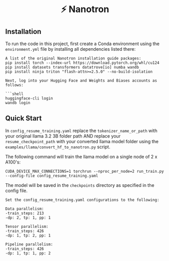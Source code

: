 <h1 align="center">⚡️ Nanotron</h1>

## Installation

To run the code in this project, first create a Conda environment using the `environment.yml` file by installing all dependencies listed there:

```
A list of the original Nanotron installation guide packages:
pip install torch --index-url https://download.pytorch.org/whl/cu124
pip install datasets transformers datatrove[io] numba wandb
pip install ninja triton "flash-attn>=2.5.0" --no-build-isolation
```

```
Next, log into your Hugging Face and Weights and Biases accounts as follows:

```shell
huggingface-cli login
wandb login
```



## Quick Start
In `config_resume_training.yaml` replace the `tokenizer_name_or_path` with your original llama 3.2 3B folder path AND replace your `resume_checkpoint_path` with your converted llama model folder using the `examples/llama/convert_hf_to_nanotron.py` script.

The following command will train the llama model on a single node of 2 x A100's:

```shell
CUDA_DEVICE_MAX_CONNECTIONS=1 torchrun --nproc_per_node=2 run_train.py --config-file config_resume_training.yaml
```

The model will be saved in the `checkpoints` directory as specified in the config file.

```
Set the config_resume_training.yaml configurations to the following:

Data parallelism:
-train_steps: 213
-dp: 2, tp: 1, pp: 1

Tensor parallelism:
-train_steps: 426
-dp: 1, tp: 2, pp: 1

Pipeline parallelism:
-train_steps: 426
-dp: 1, tp: 1, pp: 2
```


